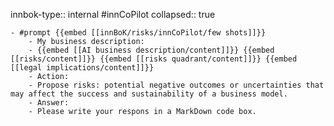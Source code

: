 innbok-type:: internal
#innCoPilot
collapsed:: true

	- #prompt {{embed [[innBoK/risks/innCoPilot/few shots]]}}
		- My business description:
		- {{embed [[AI business description/content]]}} {{embed [[risks/content]]}} {{embed [[risks quadrant/content]]}} {{embed [[legal implications/content]]}}
		- Action:
		- Propose risks: potential negative outcomes or uncertainties that may affect the success and sustainability of a business model.
		- Answer:
		- Please write your respons in a MarkDown code box.
